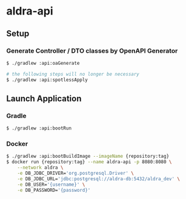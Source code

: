 # aldra-api

## Setup

### Generate Controller / DTO classes by OpenAPI Generator

```sh
$ ./gradlew :api:oaGenerate

# the following steps will no longer be necessary
$ ./gradlew :api:spotlessApply
```

## Launch Application

### Gradle 

```sh
$ ./gradlew :api:bootRun
```

### Docker

```sh
$ ./gradlew :api:bootBuildImage --imageName {repository:tag}
$ docker run {repository:tag} --name aldra-api -p 8080:8080 \
    --network aldra \
    -e DB_JDBC_DRIVER='org.postgresql.Driver' \
    -e DB_JDBC_URL='jdbc:postgresql://aldra-db:5432/aldra_dev' \
    -e DB_USER='{username}' \
    -e DB_PASSWORD='{password}'
```
